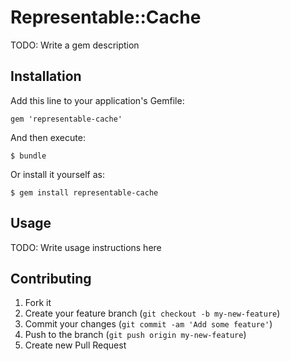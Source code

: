 # Representable::Cache

TODO: Write a gem description

## Installation

Add this line to your application's Gemfile:

    gem 'representable-cache'

And then execute:

    $ bundle

Or install it yourself as:

    $ gem install representable-cache

## Usage

TODO: Write usage instructions here

## Contributing

1. Fork it
2. Create your feature branch (`git checkout -b my-new-feature`)
3. Commit your changes (`git commit -am 'Add some feature'`)
4. Push to the branch (`git push origin my-new-feature`)
5. Create new Pull Request
